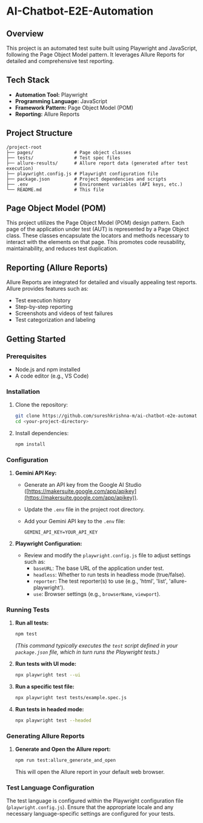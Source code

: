 # AI-Chatbot-E2E-Automation

## Overview

This project is an automated test suite built using Playwright and JavaScript, following the Page Object Model pattern. It leverages Allure Reports for detailed and comprehensive test reporting.

## Tech Stack

*   **Automation Tool:** Playwright
*   **Programming Language:** JavaScript
*   **Framework Pattern:** Page Object Model (POM)
*   **Reporting:** Allure Reports

## Project Structure

```
/project-root
├── pages/               # Page object classes
├── tests/               # Test spec files
├── allure-results/      # Allure report data (generated after test execution)
├── playwright.config.js # Playwright configuration file
├── package.json         # Project dependencies and scripts
├── .env                 # Environment variables (API keys, etc.)
└── README.md            # This file
```

## Page Object Model (POM)

This project utilizes the Page Object Model (POM) design pattern.  Each page of the application under test (AUT) is represented by a Page Object class.  These classes encapsulate the locators and methods necessary to interact with the elements on that page. This promotes code reusability, maintainability, and reduces test duplication.

## Reporting (Allure Reports)

Allure Reports are integrated for detailed and visually appealing test reports. Allure provides features such as:

*   Test execution history
*   Step-by-step reporting
*   Screenshots and videos of test failures
*   Test categorization and labeling

## Getting Started

### Prerequisites

*   Node.js and npm installed
*   A code editor (e.g., VS Code)

### Installation

1.  Clone the repository:

    ```bash
    git clone https://github.com/sureshkrishna-m/ai-chatbot-e2e-automation.git
    cd <your-project-directory>
    ```

2.  Install dependencies:

    ```bash
    npm install
    ```

### Configuration

1.  **Gemini API Key:**

    *   Generate an API key from the Google AI Studio ([https://makersuite.google.com/app/apikey](https://makersuite.google.com/app/apikey)).
    *   Update the `.env` file in the project root directory.
    *   Add your Gemini API key to the `.env` file:

        ```
        GEMINI_API_KEY=YOUR_API_KEY
        ```

2.  **Playwright Configuration:**

    *   Review and modify the `playwright.config.js` file to adjust settings such as:
        *   `baseURL`:  The base URL of the application under test.
        *   `headless`:  Whether to run tests in headless mode (true/false).
        *   `reporter`:  The test reporter(s) to use (e.g., 'html', 'list', 'allure-playwright').
        *   `use`: Browser settings (e.g., `browserName`, `viewport`).

### Running Tests

1.  **Run all tests:**

    ```bash
    npm test
    ```

    *(This command typically executes the `test` script defined in your `package.json` file, which in turn runs the Playwright tests.)*

2.  **Run tests with UI mode:**

    ```bash
    npx playwright test --ui
    ```

3.  **Run a specific test file:**

    ```bash
    npx playwright test tests/example.spec.js
    ```

4.  **Run tests in headed mode:**

    ```bash
    npx playwright test --headed
    ```

### Generating Allure Reports

1.  **Generate and Open the Allure report:**

    ```bash
    npm run test:allure_generate_and_open
    ```

    This will open the Allure report in your default web browser.

### Test Language Configuration

The test language is configured within the Playwright configuration file (`playwright.config.js`). Ensure that the appropriate locale and any necessary language-specific settings are configured for your tests.
